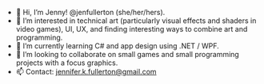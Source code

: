 - 👋 Hi, I’m Jenny! @jenfullerton (she/her/hers).
- 👀 I’m interested in technical art (particularly visual effects and shaders in video games), UI, UX, and finding interesting ways to combine art and programming.
- 🌱 I’m currently learning C# and app design using .NET / WPF.
- 💞️ I’m looking to collaborate on small games and small programming projects with a focus graphics.
- 📫 Contact: jennifer.k.fullerton@gmail.com

<!---
jenfullerton/jenfullerton is a ✨ special ✨ repository because its `README.md` (this file) appears on your GitHub profile.
You can click the Preview link to take a look at your changes.
--->

